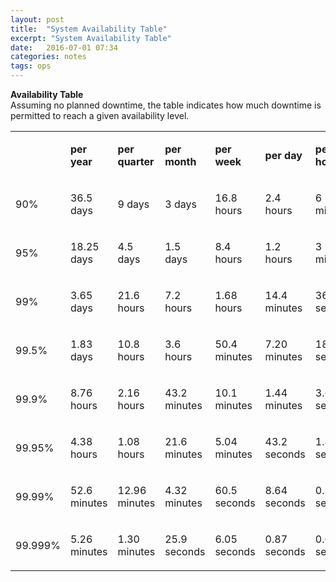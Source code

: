```yaml
---
layout: post
title:  "System Availability Table"
excerpt: "System Availability Table"
date:   2016-07-01 07:34
categories: notes
tags: ops
---
```

**Availability Table**  
 Assuming no planned downtime, the table indicates how much downtime is permitted to reach a given availability level.
 
<table class="table table-bordered table-striped">
<tbody>
<tr>
<td><p>&nbsp;</p></td>
<td><p><strong>per year</strong></p></td>
<td><p><strong>per quarter</strong></p></td>
<td><p><strong>per month</strong></p></td>
<td><p><strong>per week</strong></p></td>
<td><p><strong>per day</strong></p></td>
<td><p><strong>per hour</strong></p></td>
</tr>
<tr>
<td><p>90%</p></td>
<td><p>36.5 days</p></td>
<td><p>9 days</p></td>
<td><p>3 days</p></td>
<td><p>16.8 hours</p></td>
<td><p>2.4 hours</p></td>
<td><p>6 minutes</p></td>
</tr>
<tr>
<td><p>95%</p></td>
<td><p>18.25 days</p></td>
<td><p>4.5 days</p></td>
<td><p>1.5 days</p></td>
<td><p>8.4 hours</p></td>
<td><p>1.2 hours</p></td>
<td><p>3 minutes</p></td>
</tr>
<tr>
<td><p>99%</p></td>
<td><p>3.65 days</p></td>
<td><p>21.6 hours</p></td>
<td><p>7.2 hours</p></td>
<td><p>1.68 hours</p></td>
<td><p>14.4 minutes</p></td>
<td><p>36 seconds</p></td>
</tr>
<tr>
<td><p>99.5%</p></td>
<td><p>1.83 days</p></td>
<td><p>10.8 hours</p></td>
<td><p>3.6 hours</p></td>
<td><p>50.4 minutes</p></td>
<td><p>7.20 minutes</p></td>
<td><p>18 seconds</p></td>
</tr>
<tr>
<td><p>99.9%</p></td>
<td><p>8.76 hours</p></td>
<td><p>2.16 hours</p></td>
<td><p>43.2 minutes</p></td>
<td><p>10.1 minutes</p></td>
<td><p>1.44 minutes</p></td>
<td><p>3.6 seconds</p></td>
</tr>
<tr>
<td><p>99.95%</p></td>
<td><p>4.38 hours</p></td>
<td><p>1.08 hours</p></td>
<td><p>21.6 minutes</p></td>
<td><p>5.04 minutes</p></td>
<td><p>43.2 seconds</p></td>
<td><p>1.8 seconds</p></td>
</tr>
<tr>
<td><p>99.99%</p></td>
<td><p>52.6 minutes</p></td>
<td><p>12.96 minutes</p></td>
<td><p>4.32 minutes</p></td>
<td><p>60.5 seconds</p></td>
<td><p>8.64 seconds</p></td>
<td><p>0.36 seconds</p></td>
</tr>
<tr>
<td><p>99.999%</p></td>
<td><p>5.26 minutes</p></td>
<td><p>1.30 minutes</p></td>
<td><p>25.9 seconds</p></td>
<td><p>6.05 seconds</p></td>
<td><p>0.87 seconds</p></td>
<td><p>0.04 seconds</p></td>
</tr>
</tbody>
</table>
